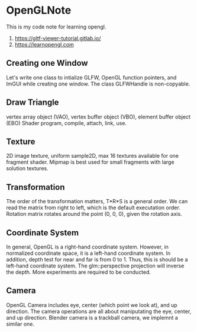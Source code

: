 # OpenGLNote
This is my code note for learning opengl.
 
1. https://gltf-viewer-tutorial.gitlab.io/
2. https://learnopengl.com

## Creating one Window

Let's write one class to intialize GLFW, OpenGL function pointers, and ImGUI while creating one window.
The class GLFWHandle is non-copyable. 

## Draw Triangle

vertex array object (VAO), vertex buffer object (VBO), element buffer object (EBO)
Shader program, compile, attach, link, use.

## Texture
2D image texture, uniform sample2D, max 16 textures available for one fragment shader.
Mipmap is best used for small fragments with large solution textures. 

## Transformation

The order of the transformation matters, T\*R\*S is a general order. We can read the matrix from right to left, which is the default executation order. Rotation matrix rotates around the point (0, 0, 0), given the rotation axis.

## Coordinate System

In general, OpenGL is a right-hand coordinate system. However, in normalized coordinate space, it is a left-hand coordinate system. In addition, depth test for near and far is from 0 to 1. Thus, this is should be a left-hand coordinate system. The glm::perspective projection will inverse the depth. More experiments are required to be conducted.

## Camera

OpenGL Camera includes eye, center (which point we look at), and up direction. The camera operations are all about maniputating the eye, center, and up direction. Blender camera is a trackball camera, we implemnt a similar one.